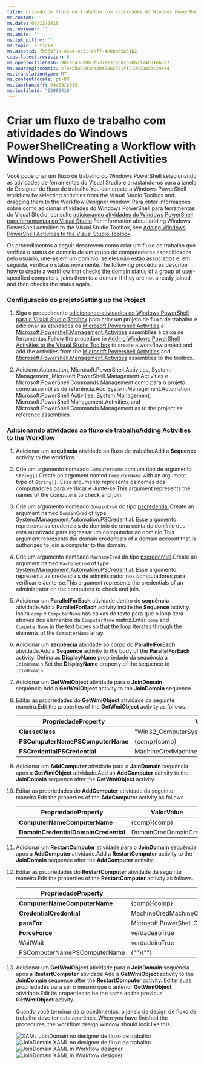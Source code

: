 ```yaml
---
title: Criando um fluxo de trabalho com atividades do Windows PowerShell | Microsoft Docs
ms.custom: ''
ms.date: 09/13/2016
ms.reviewer: ''
ms.suite: ''
ms.tgt_pltfrm: ''
ms.topic: article
ms.assetid: fb55971a-4ea4-4c51-aeff-4e0bb05a51b2
caps.latest.revision: 6
ms.openlocfilehash: 98cac43698b3f537ee318cd2570b2174631665a7
ms.sourcegitcommit: e7445ba8203da304286c591ff513900ad1c244a4
ms.translationtype: MT
ms.contentlocale: pt-BR
ms.lasthandoff: 04/23/2019
ms.locfileid: "62080418"
---
```

# <a name="creating-a-workflow-with-windows-powershell-activities"></a><span data-ttu-id="187fc-102">Criar um fluxo de trabalho com atividades do Windows PowerShell</span><span class="sxs-lookup"><span data-stu-id="187fc-102">Creating a Workflow with Windows PowerShell Activities</span></span>

<span data-ttu-id="187fc-103">Você pode criar um fluxo de trabalho do Windows PowerShell selecionando as atividades de ferramentas do Visual Studio e arrastando-os para a janela do Designer de fluxo de trabalho.</span><span class="sxs-lookup"><span data-stu-id="187fc-103">You can create a Windows PowerShell workflow by selecting activities from the Visual Studio Toolbox and dragging them to the Workflow Designer window.</span></span> <span data-ttu-id="187fc-104">Para obter informações sobre como adicionar atividades do Windows PowerShell para ferramentas do Visual Studio, consulte [adicionando atividades do Windows PowerShell para ferramentas do Visual Studio](./adding-windows-powershell-activities-to-the-visual-studio-toolbox.md).</span><span class="sxs-lookup"><span data-stu-id="187fc-104">For information about adding Windows PowerShell activities to the Visual Studio Toolbox, see [Adding Windows PowerShell Activities to the Visual Studio Toolbox](./adding-windows-powershell-activities-to-the-visual-studio-toolbox.md).</span></span>

<span data-ttu-id="187fc-105">Os procedimentos a seguir descrevem como criar um fluxo de trabalho que verifica o status de domínio de um grupo de computadores especificados pelo usuário, une-as em um domínio, se eles não estão associados e, em seguida, verifica o status novamente.</span><span class="sxs-lookup"><span data-stu-id="187fc-105">The following procedures describe how to create a workflow that checks the domain status of a group of user-specified computers, joins them to a domain if they are not already joined, and then checks the status again.</span></span>

### <a name="setting-up-the-project"></a><span data-ttu-id="187fc-106">Configuração do projeto</span><span class="sxs-lookup"><span data-stu-id="187fc-106">Setting up the Project</span></span>

1. <span data-ttu-id="187fc-107">Siga o procedimento [adicionando atividades do Windows PowerShell para o Visual Studio Toolbox](./adding-windows-powershell-activities-to-the-visual-studio-toolbox.md) para criar um projeto de fluxo de trabalho e adicionar as atividades da [Microsoft.Powershell.Activities](/dotnet/api/Microsoft.PowerShell.Activities) e [ Microsoft.Powershell.Management.Activities](/dotnet/api/Microsoft.PowerShell.Management.Activities) assemblies à caixa de ferramentas.</span><span class="sxs-lookup"><span data-stu-id="187fc-107">Follow the procedure in [Adding Windows PowerShell Activities to the Visual Studio Toolbox](./adding-windows-powershell-activities-to-the-visual-studio-toolbox.md) to create a workflow project and add the activities from the [Microsoft.Powershell.Activities](/dotnet/api/Microsoft.PowerShell.Activities) and [Microsoft.Powershell.Management.Activities](/dotnet/api/Microsoft.PowerShell.Management.Activities) assemblies to the toolbox.</span></span>

2. <span data-ttu-id="187fc-108">Adicione Automation, Microsoft.PowerShell.Activities, System. Management, Microsoft.PowerShell.Management.Activities e Microsoft.PowerShell.Commands.Management como para o projeto como assemblies de referência.</span><span class="sxs-lookup"><span data-stu-id="187fc-108">Add System.Management.Automation, Microsoft.PowerShell.Activities, System.Management, Microsoft.PowerShell.Management.Activities, and Microsoft.PowerShell.Commands.Management as to the project as reference assemblies.</span></span>

### <a name="adding-activities-to-the-workflow"></a><span data-ttu-id="187fc-109">Adicionando atividades ao fluxo de trabalho</span><span class="sxs-lookup"><span data-stu-id="187fc-109">Adding Activities to the Workflow</span></span>

1. <span data-ttu-id="187fc-110">Adicionar um **sequência** atividade ao fluxo de trabalho.</span><span class="sxs-lookup"><span data-stu-id="187fc-110">Add a **Sequence** activity to the workflow.</span></span>

2. <span data-ttu-id="187fc-111">Crie um argumento nomeado `ComputerName` com um tipo de argumento `String[]`.</span><span class="sxs-lookup"><span data-stu-id="187fc-111">Create an argument named `ComputerName` with an argument type of `String[]`.</span></span> <span data-ttu-id="187fc-112">Esse argumento representa os nomes dos computadores para verificar e Junte-se.</span><span class="sxs-lookup"><span data-stu-id="187fc-112">This argument represents the names of the computers to check and join.</span></span>

3. <span data-ttu-id="187fc-113">Crie um argumento nomeado `DomainCred` do tipo [pscredential](/dotnet/api/System.Management.Automation.PSCredential).</span><span class="sxs-lookup"><span data-stu-id="187fc-113">Create an argument named `DomainCred` of type [System.Management.Automation.PSCredential](/dotnet/api/System.Management.Automation.PSCredential).</span></span> <span data-ttu-id="187fc-114">Esse argumento representa as credenciais de domínio de uma conta de domínio que está autorizado para ingressar um computador ao domínio.</span><span class="sxs-lookup"><span data-stu-id="187fc-114">This argument represents the domain credentials of a domain account that is authorized to join a computer to the domain.</span></span>

4. <span data-ttu-id="187fc-115">Crie um argumento nomeado `MachineCred` do tipo [pscredential](/dotnet/api/System.Management.Automation.PSCredential).</span><span class="sxs-lookup"><span data-stu-id="187fc-115">Create an argument named `MachineCred` of type [System.Management.Automation.PSCredential](/dotnet/api/System.Management.Automation.PSCredential).</span></span> <span data-ttu-id="187fc-116">Esse argumento representa as credenciais de administrador nos computadores para verificar e Junte-se.</span><span class="sxs-lookup"><span data-stu-id="187fc-116">This argument represents the credentials of an administrator on the computers to check and join.</span></span>

5. <span data-ttu-id="187fc-117">Adicionar um **ParallelForEach** atividade dentro de **sequência** atividade.</span><span class="sxs-lookup"><span data-stu-id="187fc-117">Add a **ParallelForEach** activity inside the **Sequence** activity.</span></span> <span data-ttu-id="187fc-118">Insira `comp` e `ComputerName` nas caixas de texto para que o loop itera através dos elementos da `ComputerName` matriz.</span><span class="sxs-lookup"><span data-stu-id="187fc-118">Enter `comp` and `ComputerName` in the text boxes so that the loop iterates through the elements of the `ComputerName` array.</span></span>

6. <span data-ttu-id="187fc-119">Adicionar um **sequência** atividade ao corpo do **ParallelForEach** atividade.</span><span class="sxs-lookup"><span data-stu-id="187fc-119">Add a **Sequence** activity to the body of the **ParallelForEach** activity.</span></span> <span data-ttu-id="187fc-120">Defina as **DisplayName** propriedade da sequência a `JoinDomain`.</span><span class="sxs-lookup"><span data-stu-id="187fc-120">Set the **DisplayName** property of the sequence to `JoinDomain`.</span></span>

7. <span data-ttu-id="187fc-121">Adicionar um **GetWmiObject** atividade para o **JoinDomain** sequência.</span><span class="sxs-lookup"><span data-stu-id="187fc-121">Add a **GetWmiObject** activity to the **JoinDomain** sequence.</span></span>

8. <span data-ttu-id="187fc-122">Editar as propriedades do **GetWmiObject** atividade da seguinte maneira.</span><span class="sxs-lookup"><span data-stu-id="187fc-122">Edit the properties of the **GetWmiObject** activity as follows.</span></span>

   |<span data-ttu-id="187fc-123">Propriedade</span><span class="sxs-lookup"><span data-stu-id="187fc-123">Property</span></span>|<span data-ttu-id="187fc-124">Valor</span><span class="sxs-lookup"><span data-stu-id="187fc-124">Value</span></span>|
   |--------------|-----------|
   |<span data-ttu-id="187fc-125">**Classe**</span><span class="sxs-lookup"><span data-stu-id="187fc-125">**Class**</span></span>|<span data-ttu-id="187fc-126">"Win32_ComputerSystem"</span><span class="sxs-lookup"><span data-stu-id="187fc-126">"Win32_ComputerSystem"</span></span>|
   |<span data-ttu-id="187fc-127">**PSComputerName**</span><span class="sxs-lookup"><span data-stu-id="187fc-127">**PSComputerName**</span></span>|<span data-ttu-id="187fc-128">{comp}</span><span class="sxs-lookup"><span data-stu-id="187fc-128">{comp}</span></span>|
   |<span data-ttu-id="187fc-129">**PSCredential**</span><span class="sxs-lookup"><span data-stu-id="187fc-129">**PSCredential**</span></span>|<span data-ttu-id="187fc-130">MachineCred</span><span class="sxs-lookup"><span data-stu-id="187fc-130">MachineCred</span></span>|

9. <span data-ttu-id="187fc-131">Adicionar um **AddComputer** atividade para o **JoinDomain** sequência após a **GetWmiObject** atividade.</span><span class="sxs-lookup"><span data-stu-id="187fc-131">Add an **AddComputer** activity to the **JoinDomain** sequence after the **GetWmiObject** activity.</span></span>

10. <span data-ttu-id="187fc-132">Editar as propriedades do **AddComputer** atividade da seguinte maneira.</span><span class="sxs-lookup"><span data-stu-id="187fc-132">Edit the properties of the **AddComputer** activity as follows.</span></span>

    |<span data-ttu-id="187fc-133">Propriedade</span><span class="sxs-lookup"><span data-stu-id="187fc-133">Property</span></span>|<span data-ttu-id="187fc-134">Valor</span><span class="sxs-lookup"><span data-stu-id="187fc-134">Value</span></span>|
    |--------------|-----------|
    |<span data-ttu-id="187fc-135">**ComputerName**</span><span class="sxs-lookup"><span data-stu-id="187fc-135">**ComputerName**</span></span>|<span data-ttu-id="187fc-136">{comp}</span><span class="sxs-lookup"><span data-stu-id="187fc-136">{comp}</span></span>|
    |<span data-ttu-id="187fc-137">**DomainCredential**</span><span class="sxs-lookup"><span data-stu-id="187fc-137">**DomainCredential**</span></span>|<span data-ttu-id="187fc-138">DomainCred</span><span class="sxs-lookup"><span data-stu-id="187fc-138">DomainCred</span></span>|

11. <span data-ttu-id="187fc-139">Adicionar um **RestartComputer** atividade para o **JoinDomain** sequência após a **AddComputer** atividade.</span><span class="sxs-lookup"><span data-stu-id="187fc-139">Add a **RestartComputer** activity to the **JoinDomain** sequence after the **AddComputer** activity.</span></span>

12. <span data-ttu-id="187fc-140">Editar as propriedades do **RestartComputer** atividade da seguinte maneira.</span><span class="sxs-lookup"><span data-stu-id="187fc-140">Edit the properties of the **RestartComputer** activity as follows.</span></span>

    |<span data-ttu-id="187fc-141">Propriedade</span><span class="sxs-lookup"><span data-stu-id="187fc-141">Property</span></span>|<span data-ttu-id="187fc-142">Valor</span><span class="sxs-lookup"><span data-stu-id="187fc-142">Value</span></span>|
    |--------------|-----------|
    |<span data-ttu-id="187fc-143">**ComputerName**</span><span class="sxs-lookup"><span data-stu-id="187fc-143">**ComputerName**</span></span>|<span data-ttu-id="187fc-144">{comp}</span><span class="sxs-lookup"><span data-stu-id="187fc-144">{comp}</span></span>|
    |<span data-ttu-id="187fc-145">**Credential**</span><span class="sxs-lookup"><span data-stu-id="187fc-145">**Credential**</span></span>|<span data-ttu-id="187fc-146">MachineCred</span><span class="sxs-lookup"><span data-stu-id="187fc-146">MachineCred</span></span>|
    |<span data-ttu-id="187fc-147">**para**</span><span class="sxs-lookup"><span data-stu-id="187fc-147">**For**</span></span>|<span data-ttu-id="187fc-148">Microsoft.PowerShell.Commands.WaitForServiceTypes.PowerShell</span><span class="sxs-lookup"><span data-stu-id="187fc-148">Microsoft.PowerShell.Commands.WaitForServiceTypes.PowerShell</span></span>|
    |<span data-ttu-id="187fc-149">**Force**</span><span class="sxs-lookup"><span data-stu-id="187fc-149">**Force**</span></span>|<span data-ttu-id="187fc-150">verdadeiro</span><span class="sxs-lookup"><span data-stu-id="187fc-150">True</span></span>|
    |<span data-ttu-id="187fc-151">Wait</span><span class="sxs-lookup"><span data-stu-id="187fc-151">Wait</span></span>|<span data-ttu-id="187fc-152">verdadeiro</span><span class="sxs-lookup"><span data-stu-id="187fc-152">True</span></span>|
    |<span data-ttu-id="187fc-153">PSComputerName</span><span class="sxs-lookup"><span data-stu-id="187fc-153">PSComputerName</span></span>|<span data-ttu-id="187fc-154">{""}</span><span class="sxs-lookup"><span data-stu-id="187fc-154">{""}</span></span>|

13. <span data-ttu-id="187fc-155">Adicionar um **GetWmiObject** atividade para o **JoinDomain** sequência após a **RestartComputer** atividade.</span><span class="sxs-lookup"><span data-stu-id="187fc-155">Add a **GetWmiObject** activity to the **JoinDomain** sequence after the **RestartComputer** activity.</span></span> <span data-ttu-id="187fc-156">Editar suas propriedades para ser o mesmo que o anterior **GetWmiObject** atividade.</span><span class="sxs-lookup"><span data-stu-id="187fc-156">Edit its properties to be the same as the previous **GetWmiObject** activity.</span></span>

    <span data-ttu-id="187fc-157">Quando você terminar de procedimentos, a janela de design de fluxo de trabalho deve ter esta aparência.</span><span class="sxs-lookup"><span data-stu-id="187fc-157">When you have finished the procedures, the workflow design window should look like this.</span></span>

    <span data-ttu-id="187fc-158">![XAML JoinDomain no designer de fluxo de trabalho](../media/joindomainworkflow.png)
    ![JoinDomain XAML no designer de fluxo de trabalho](../media/joindomainworkflow.png "JoinDomainWorkflow")</span><span class="sxs-lookup"><span data-stu-id="187fc-158">![JoinDomain XAML in Workflow designer](../media/joindomainworkflow.png)
![JoinDomain XAML in Workflow designer](../media/joindomainworkflow.png "JoinDomainWorkflow")</span></span>